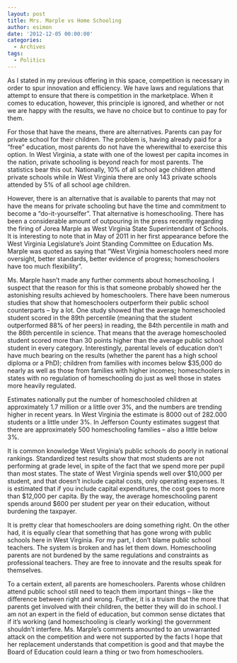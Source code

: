 ```yaml
---
layout: post
title: Mrs. Marple vs Home Schooling
author: esimon
date: '2012-12-05 00:00:00'
categories:
  - Archives
tags:
  - Politics
---
```

As I stated in my previous offering in this space, competition is necessary in order to spur innovation and efficiency.  We have laws and regulations that attempt to ensure that there is competition in the marketplace. When it comes to education, however, this principle is ignored, and whether or not we are happy with the results, we have no choice but to continue to pay for them.  

For those that have the means, there are alternatives.  Parents can pay for private school for their children.  The problem is, having already paid for a “free” education, most parents do not have the wherewithal to exercise this option.  In West Virginia, a state with one of the lowest per capita incomes in the nation, private schooling is beyond reach for most parents.  The statistics bear this out.  Nationally, 10% of all school age children attend private schools while in West Virginia there are only 143 private schools attended by 5% of all school age children.  

However, there is an alternative that is available to parents that may not have the means for private schooling but have the time and commitment to become a “do-it-yourselfer”.    That alternative is homeschooling.  There has been a considerable amount of outpouring in the press recently regarding the firing of Jorea Marple as West Virginia State Superintendant of Schools.  It is interesting to note that in May of 2011 in her first appearance before the West Virginia Legislature’s Joint Standing Committee on Education Ms. Marple was quoted as saying that “West Virginia homeschoolers need more oversight, better standards, better evidence of progress; homeschoolers have too much flexibility”.  

Ms. Marple hasn’t made any further comments about homeschooling.  I suspect that the reason for this is that someone probably showed her the astonishing results achieved by homeschoolers.  There have been numerous studies that show that homeschoolers outperform their public school counterparts – by a lot.  One study showed that the average homeschooled student scored in the 89th percentile (meaning that the student outperformed 88% of her peers) in reading, the 84th percentile in math and the 86th percentile in science.  That means that the average homeschooled student scored more than 30 points higher than the average public school student in every category. Interestingly, parental levels of education don’t have much bearing on the results (whether the parent has a high school diploma or a PhD); children from families with incomes below $35,000 do nearly as well as those from families with higher incomes; homeschoolers in states with no regulation of homeschooling do just as well those in states more heavily regulated. 

Estimates nationally put the number of homeschooled children at approximately 1.7 million or a little over 3%, and the numbers are trending higher in recent years. In West Virginia the estimate is 8000 out of 282.000 students or a little under 3%.  In Jefferson County estimates suggest that there are approximately 500 homeschooling families – also a little below 3%.   

It is common knowledge West Virginia’s public schools do poorly in national rankings.  Standardized test results show that most students are not performing at grade level, in spite of the fact that we spend more per pupil than most states.  The state of West Virginia spends well over $10,000 per student, and that doesn’t include capital costs, only operating expenses.  It is estimated that if you include capital expenditures, the cost goes to more than $12,000 per capita. By the way, the average homeschooling parent spends around $600 per student per year on their education, without burdening the taxpayer.  

It is pretty clear that homeschoolers are doing something right.  On the other had, it is equally clear that something that has gone wrong with public schools here in West Virginia. For my part, I don’t blame public school teachers.  The system is broken and has let them down.  Homeschooling parents are not burdened by the same regulations and constraints as professional teachers.  They are free to innovate and the results speak for themselves.  

To a certain extent, all parents are homeschoolers.  Parents whose children attend public school still need to teach them important things – like the difference between right and wrong.  Further, it is a truism that the more that parents get involved with their children, the better they will do in school. I am not an expert in the field of education, but common sense dictates that if it’s working (and homeschooling is clearly working) the government shouldn’t interfere.  Ms. Marple’s comments amounted to an unwarranted attack on the competition and were not supported by the facts   I hope that her replacement understands that competition is good and that maybe the Board of Education could learn a thing or two from homeschoolers.  